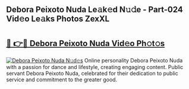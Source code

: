 ## Debora Peixoto Nuda Le𝚊k𝚎d N𝚞𝚍e - Part-024 Vid𝚎o Le𝚊ks Photos ZexXL

# <h2><a href="http://fbdi8bx.evod.top/?m=Debora+Peixoto+Nuda">🔗 👉🔴 Debora Peixoto Nuda Vid𝚎o Ph𝚘t𝚘s</a></h2>

[![Debora Peixoto Nuda N𝚞d𝚎s](https://i.imgur.com/8V9OHl7.gif)](http://fbdi8bx.evod.top/?m=Debora+Peixoto+Nuda)
Online personality Debora Peixoto Nuda with a passion for dance and lifestyle, creating engaging content. Public servant Debora Peixoto Nuda, celebrated for their dedication to public service and commitment to the greater good. 

